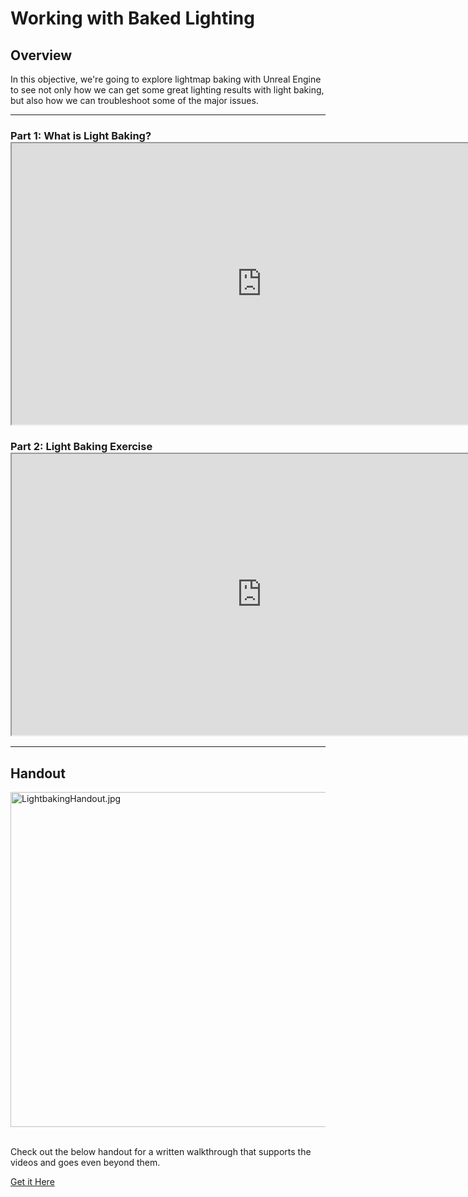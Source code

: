 # Working with Baked Lighting

<h2>Overview</h2>
<p>In this objective, we're going to explore lightmap baking with Unreal Engine to see not only how we can get some great lighting results with light baking, but also how we can troubleshoot some of the major issues.</p>
<hr>
<h3>Part 1: What is Light Baking? <iframe src="https://www.youtube.com/embed/QLPnMpKD6Ec?rel=0" width="800" height="450" allowfullscreen="allowfullscreen" allow="accelerometer; autoplay; clipboard-write; encrypted-media; gyroscope; picture-in-picture"></iframe>
</h3>
<h3>Part 2: Light Baking Exercise <iframe src="https://www.youtube.com/embed/2Ns9gjwhACk?rel=0" width="800" height="450" allowfullscreen="allowfullscreen" allow="accelerometer; autoplay; clipboard-write; encrypted-media; gyroscope; picture-in-picture"></iframe>
</h3>
<hr>
<h2>Handout</h2>
<p><a class="instructure_file_link inline_disabled" href="https://www.dropbox.com/s/nrijp2zx4tibstw/Vertex%20Handout_%20Baked%20Lighting.pdf?dl=0" target="_blank"><img src="https://vertexschool.instructure.com/courses/151/files/8778/preview?verifier=k7bcKq0mtRGFBJKcRu22p1SRmze7wUX8Yll8xWkW" alt="LightbakingHandout.jpg" width="700" height="536" data-api-endpoint="https://vertexschool.instructure.com/api/v1/courses/151/files/8778" data-api-returntype="File"></a>&nbsp;&nbsp;</p>
<p>Check out the below handout for a written walkthrough that supports the videos and goes even beyond them.</p>
<p><a class="instructure_file_link inline_disabled" href="https://www.dropbox.com/s/nrijp2zx4tibstw/Vertex%20Handout_%20Baked%20Lighting.pdf?dl=0" target="_blank">Get it Here</a></p>
<p>&nbsp;</p>